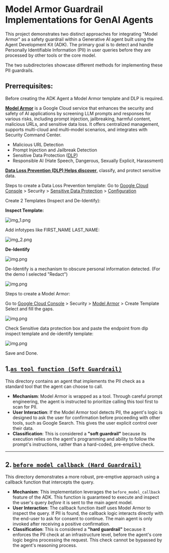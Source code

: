# Model Armor Guardrail Implementations for GenAI Agents

This project demonstrates two distinct approaches for integrating "Model Armor" as a safety guardrail within a Generative AI agent built using the Agent Development Kit (ADK). The primary goal is to detect and handle Personally Identifiable Information (PII) in user queries before they are processed by other tools or the core model.

The two subdirectories showcase different methods for implementing these PII guardrails.

## Prerrequisites:

Before creating the ADK Agent a Model Armor template and DLP is required.

**[Model Armor](https://cloud.google.com/security-command-center/docs/model-armor-overview)** is a Google Cloud service that enhances the security and safety of AI applications by screening LLM prompts and responses for various risks, including prompt injection, jailbreaking, harmful content, malicious URLs, and sensitive data loss. It offers centralized management, supports multi-cloud and multi-model scenarios, and integrates with Security Command Center.

- Malicious URL Detection
- Prompt Injection and Jailbreak Detection
- Sensitive Data Protection ([DLP](https://cloud.google.com/security/products/dlp?hl=en))
- Responsible AI (Hate Speech, Dangerous, Sexually Explicit, Harassment)

**[Data Loss Prevention (DLP) Helps discover](https://cloud.google.com/security/products/dlp?hl=en)**, classify, and protect sensitive data.

Steps to create a Data Loss Prevention template:
 Go to [Google Cloud Console](https://console.cloud.google.com/) > Security > [Sensitive Data Protection](https://console.cloud.google.com/security/sensitive-data-protection) > [Configuration](https://console.cloud.google.com/security/sensitive-data-protection/landing/configuration)

Create 2 Templates (Inspect and De-Identify):

**Inspect Template:**

![img_1.png](readme_artifacts/img_1.png)

Add infotypes like FIRST_NAME LAST_NAME:

![img_2.png](readme_artifacts/img_2.png)

**De-Identify**

![img.png](readme_artifacts/img.png)

De-Identify is a mechanism to obscure personal information detected. (For the demo I selected "Redact")

![img.png](readme_artifacts/img3.png)

Steps to create a Model Armor:

Go to [Google Cloud Console](https://console.cloud.google.com/) > Security > [Model Armor](https://console.cloud.google.com/security/modelarmor) > Create Template
Select and fill the gaps.

![img.png](readme_artifacts/img4.png)

Check Sensitive data protection box and paste the endpoint from dlp inspect template and de-identify template:

![img.png](readme_artifacts/img5.png)

Save and Done.

## 1.[`as_tool_function (Soft Guardrail)`](./as_tool_function(soft_guardrail))

This directory contains an agent that implements the PII check as a standard tool that the agent can choose to call.

*   **Mechanism**: Model Armor is wrapped as a tool. Through careful prompt engineering, the agent is instructed to prioritize calling this tool first to scan for PII.
*   **User Interaction**: If the Model Armor tool detects PII, the agent's logic is designed to ask the user for confirmation before proceeding with other tools, such as Google Search. This gives the user explicit control over their data.
*   **Classification**: This is considered a **"soft guardrail"** because its execution relies on the agent's programming and ability to follow the prompt's instructions, rather than a hard-coded, pre-emptive check.


---

## 2. [`before_model_callback (Hard Guardrail)`](./before_model_callback(hard_guardrail))

This directory demonstrates a more robust, pre-emptive approach using a callback function that intercepts the query.

*   **Mechanism**: This implementation leverages the `before_model_callback` feature of the ADK. This function is guaranteed to execute and inspect the user's query *before* it is sent to the main agent model.
*   **User Interaction**: The callback function itself uses Model Armor to inspect the query. If PII is found, the callback logic interacts directly with the end-user to ask for consent to continue. The main agent is only invoked after receiving a positive confirmation.
*   **Classification**: This is considered a **"hard guardrail"** because it enforces the PII check at an infrastructure level, before the agent's core logic begins processing the request. This check cannot be bypassed by the agent's reasoning process.